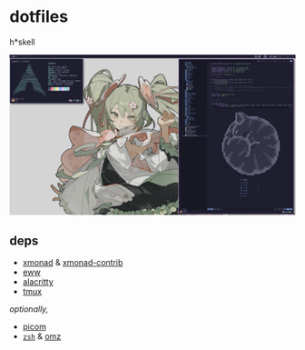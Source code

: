 # dotfiles

h*skell

![screensh](screensh.png)

## deps

- [xmonad](https://github.com/xmonad/xmonad) & [xmonad-contrib](https://github.com/xmonad/xmonad-contrib)
- [eww](https://github.com/elkowar/eww)
- [alacritty](https://github.com/alacritty/alacritty)
- [tmux](https://github.com/tmux/tmux)

_optionally,_

- [picom](https://github.com/yshui/picom)
- [`zsh`](https://www.zsh.org/) & [omz](https://github.com/ohmyzsh/ohmyzsh)
